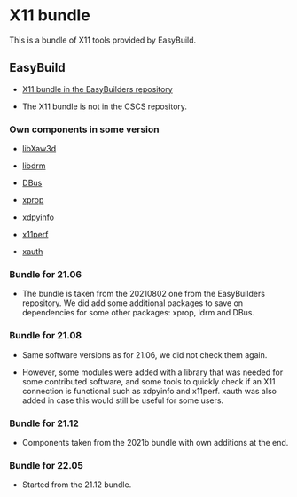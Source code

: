 # X11 bundle

This is a bundle of X11 tools provided by EasyBuild.

## EasyBuild

  * [X11 bundle in the EasyBuilders repository](https://github.com/easybuilders/easybuild-easyconfigs/tree/develop/easybuild/easyconfigs/x/X11)

  * The X11 bundle is not in the CSCS repository.

### Own components in some version

  * [libXaw3d](https://www.x.org/releases/individual/lib/)

  * [libdrm](http://dri.freedesktop.org/libdrm/)

  * [DBus](http://dbus.freedesktop.org/releases/dbus)

  * [xprop](https://www.x.org/archive/individual/app/)

  * [xdpyinfo](https://www.x.org/archive/individual/app/)

  * [x11perf](https://www.x.org/archive/individual/app/)

  * [xauth](https://www.x.org/archive/individual/app/)


### Bundle for 21.06

  * The bundle is taken from the 20210802 one from the EasyBuilders repository.
    We did add some additional packages to save on dependencies for some other packages:
    xprop, ldrm and DBus.


### Bundle for 21.08

  * Same software versions as for 21.06, we did not check them again.

  * However, some modules were added with a library that was needed
    for some contributed software, and some tools to quickly check if
    an X11 connection is functional such as xdpyinfo and x11perf.
    xauth was also added in case this would still be useful for some
    users.

### Bundle for 21.12

  * Components taken from the 2021b bundle with own additions at the end.

### Bundle for 22.05

  * Started from the 21.12 bundle.

